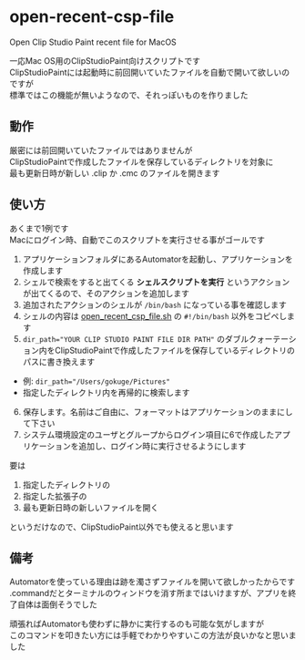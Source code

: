 # open-recent-csp-file
Open Clip Studio Paint recent file for MacOS  
  
一応Mac OS用のClipStudioPaint向けスクリプトです  
ClipStudioPaintには起動時に前回開いていたファイルを自動で開いて欲しいのですが  
標準ではこの機能が無いようなので、それっぽいものを作りました  
  
## 動作
厳密には前回開いていたファイルではありませんが  
ClipStudioPaintで作成したファイルを保存しているディレクトリを対象に  
最も更新日時が新しい .clip か .cmc のファイルを開きます  
  
## 使い方
あくまで1例です  
Macにログイン時、自動でこのスクリプトを実行させる事がゴールです  
  
1. アプリケーションフォルダにあるAutomatorを起動し、アプリケーションを作成します
2. シェルで検索をすると出てくる **シェルスクリプトを実行** というアクションが出てくるので、そのアクションを追加します
3. 追加されたアクションのシェルが `/bin/bash` になっている事を確認します
4. シェルの内容は [open_recent_csp_file.sh](https://github.com/gokuge/open-recent-csp-file/blob/main/open_recent_csp_file.sh) の `#!/bin/bash` 以外をコピペします
5. `dir_path="YOUR CLIP STUDIO PAINT FILE DIR PATH"` のダブルクォーテーション内をClipStudioPaintで作成したファイルを保存しているディレクトリのパスに書き換えます
  - 例: `dir_path="/Users/gokuge/Pictures"`
  - 指定したディレクトリ内を再帰的に検索します
6. 保存します。名前はご自由に、フォーマットはアプリケーションのままにして下さい
7. システム環境設定のユーザとグループからログイン項目に6で作成したアプリケーションを追加し、ログイン時に実行させるようにします
  
要は  
  
1. 指定したディレクトリの
2. 指定した拡張子の
3. 最も更新日時の新しいファイルを開く
  
というだけなので、ClipStudioPaint以外でも使えると思います  
  
## 備考
Automatorを使っている理由は跡を濁さずファイルを開いて欲しかったからです  
.commandだとターミナルのウィンドウを消す所まではいけますが、アプリを終了自体は面倒そうでした  

頑張ればAutomatorも使わずに静かに実行するのも可能な気がしますが  
このコマンドを叩きたい方には手軽でわかりやすいこの方法が良いかなと思いました
